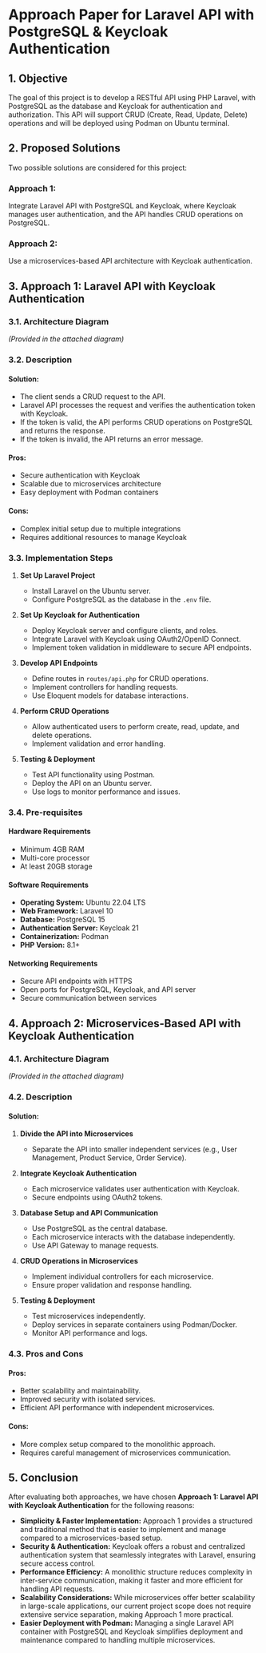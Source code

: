 # Approach Paper for Laravel API with PostgreSQL & Keycloak Authentication

## 1. Objective

The goal of this project is to develop a RESTful API using PHP Laravel, with PostgreSQL as the database and Keycloak for authentication and authorization. This API will support CRUD (Create, Read, Update, Delete) operations and will be deployed using Podman on Ubuntu terminal.

## 2. Proposed Solutions

Two possible solutions are considered for this project:

### Approach 1: 
Integrate Laravel API with PostgreSQL and Keycloak, where Keycloak manages user authentication, and the API handles CRUD operations on PostgreSQL.

### Approach 2: 
Use a microservices-based API architecture with Keycloak authentication.

## 3. Approach 1: Laravel API with Keycloak Authentication

### 3.1. Architecture Diagram

_(Provided in the attached diagram)_

### 3.2. Description

#### Solution:
- The client sends a CRUD request to the API.
- Laravel API processes the request and verifies the authentication token with Keycloak.
- If the token is valid, the API performs CRUD operations on PostgreSQL and returns the response.
- If the token is invalid, the API returns an error message.

#### Pros:
- Secure authentication with Keycloak
- Scalable due to microservices architecture
- Easy deployment with Podman containers

#### Cons:
- Complex initial setup due to multiple integrations
- Requires additional resources to manage Keycloak

### 3.3. Implementation Steps

1. **Set Up Laravel Project**
   - Install Laravel on the Ubuntu server.
   - Configure PostgreSQL as the database in the `.env` file.

2. **Set Up Keycloak for Authentication**
   - Deploy Keycloak server and configure clients, and roles.
   - Integrate Laravel with Keycloak using OAuth2/OpenID Connect.
   - Implement token validation in middleware to secure API endpoints.

3. **Develop API Endpoints**
   - Define routes in `routes/api.php` for CRUD operations.
   - Implement controllers for handling requests.
   - Use Eloquent models for database interactions.

4. **Perform CRUD Operations**
   - Allow authenticated users to perform create, read, update, and delete operations.
   - Implement validation and error handling.

5. **Testing & Deployment**
   - Test API functionality using Postman.
   - Deploy the API on an Ubuntu server.
   - Use logs to monitor performance and issues.

### 3.4. Pre-requisites

#### Hardware Requirements
- Minimum 4GB RAM
- Multi-core processor
- At least 20GB storage

#### Software Requirements
- **Operating System:** Ubuntu 22.04 LTS
- **Web Framework:** Laravel 10
- **Database:** PostgreSQL 15
- **Authentication Server:** Keycloak 21
- **Containerization:** Podman
- **PHP Version:** 8.1+

#### Networking Requirements
- Secure API endpoints with HTTPS
- Open ports for PostgreSQL, Keycloak, and API server
- Secure communication between services

## 4. Approach 2: Microservices-Based API with Keycloak Authentication

### 4.1. Architecture Diagram

_(Provided in the attached diagram)_

### 4.2. Description

#### Solution:
1. **Divide the API into Microservices**
   - Separate the API into smaller independent services (e.g., User Management, Product Service, Order Service).

2. **Integrate Keycloak Authentication**
   - Each microservice validates user authentication with Keycloak.
   - Secure endpoints using OAuth2 tokens.

3. **Database Setup and API Communication**
   - Use PostgreSQL as the central database.
   - Each microservice interacts with the database independently.
   - Use API Gateway to manage requests.

4. **CRUD Operations in Microservices**
   - Implement individual controllers for each microservice.
   - Ensure proper validation and response handling.

5. **Testing & Deployment**
   - Test microservices independently.
   - Deploy services in separate containers using Podman/Docker.
   - Monitor API performance and logs.

### 4.3. Pros and Cons

#### Pros:
- Better scalability and maintainability.
- Improved security with isolated services.
- Efficient API performance with independent microservices.

#### Cons:
- More complex setup compared to the monolithic approach.
- Requires careful management of microservices communication.

## 5. Conclusion

After evaluating both approaches, we have chosen **Approach 1: Laravel API with Keycloak Authentication** for the following reasons:

- **Simplicity & Faster Implementation:** Approach 1 provides a structured and traditional method that is easier to implement and manage compared to a microservices-based setup.
- **Security & Authentication:** Keycloak offers a robust and centralized authentication system that seamlessly integrates with Laravel, ensuring secure access control.
- **Performance Efficiency:** A monolithic structure reduces complexity in inter-service communication, making it faster and more efficient for handling API requests.
- **Scalability Considerations:** While microservices offer better scalability in large-scale applications, our current project scope does not require extensive service separation, making Approach 1 more practical.
- **Easier Deployment with Podman:** Managing a single Laravel API container with PostgreSQL and Keycloak simplifies deployment and maintenance compared to handling multiple microservices.
